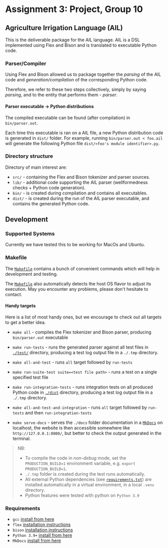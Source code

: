 # Assignment 3: Project, Group 10

## Agriculture Irrigation Language (AIL)

This is the deliverable package for the AIL language.
AIL is a DSL implemented using Flex and Bison and is translated to executable Python code.

### Parser/Compiler

Using Flex and Bison allowed us to package together the *parsing* of the AIL code
and *generation/compilation* of the corresponding Python code.

Therefore, we refer to these two steps collectively, simply by saying *parsing*,
and to the entity that performs them - *parser*.

#### Parser executable -> Python distributions

The compiled executable can be found (after compilation) in `bin/parser.out`.

Each time this executable is ran on a AIL file, a new Python distribution code is
generated in `dist/` folder. For example, running `bin/parser.out < foo.ail`
will generate the following Python file `dist/<foo's module identifier>.py`.

### Directory structure

Directory of main interest are:

- `src/` - containing the Flex and Bison tokenizer and parser sources.
- `lib/` - additional code supporting the AIL parser (wellformedness checks + Python code generation).
- `bin/` - is created during compilation and contains all executables.
- `dist/` - is created during the run of the AIL parser executable, and contains the generated Python code.

## Development

### Supported Systems

Currently we have tested this to be working for MacOs and Ubuntu.

### Makefile

The [`Makefile`](./Makefile) contains a bunch of convenient
commands which will help in development and testing.

The [`Makefile`](./Makefile) also automatically detects the host OS
flavor to adjust its execution. May you encounter any problems, please
don't hesitate to contact.

#### Handy targets

Here is a list of most handy ones, but we encourage
to check out all targets to get a better idea.

- `make all` - compiles the Flex tokenizer and
    Bison parser, producing `bin/parser.out` executable

- `make run-tests` - runs the generated parser against all
    test files in [`./test/`](./test/) directory,
    producing a test log output file in a `./.tmp` directory.

- `make all-and-test` - runs `all` target followed by `run-tests`

- `make run-suite-test suite=<test file path>` - runs a test on
    a single specified test file

- `make run-integration-tests` - runs integration tests on all produced
    Python code in [`./dist`](./dist/) directory,
    producing a test log output file in a `./.tmp` directory.

- `make all-and-test-and-integration` - runs `all` target
    followed by `run-tests` and then `run-integration-tests`

- `make serve-docs` - serves the `./docs` folder
    documentation in a [`MkDocs`](https://www.mkdocs.org/) on localhost,
    the website is then accessible somewhere like `http://127.0.0.1:8000/`,
    but better to check the output generated in the terminal.

> NB:
>
> - To compile the code in *non-debug* mode, set the `PRODUCTION_BUILD=1`
>   environment variable, e.g. `export PRODUCTION_BUILD=1`.
> - `./.tmp` folder is created during the test runs automatically.
> - All external Python dependencies (see [`requirements.txt`](requirements.txt))
>   are installed automatically in a virtual environment, in a local `.venv` directory.
> - Python features were tested with python on `Python 3.9`

### Requirements

- `gcc` [install from here](https://gcc.gnu.org/install/)
- `flex` [installation instructions](https://www.oreilly.com/library/view/flex-bison/9780596805418/ch01.html)
- `bison` [installation instructions](https://www.oreilly.com/library/view/flex-bison/9780596805418/ch01.html)
- `Python 3.9+` [install from here](https://www.python.org/)
- `MkDocs` [install from here](https://www.mkdocs.org/)
